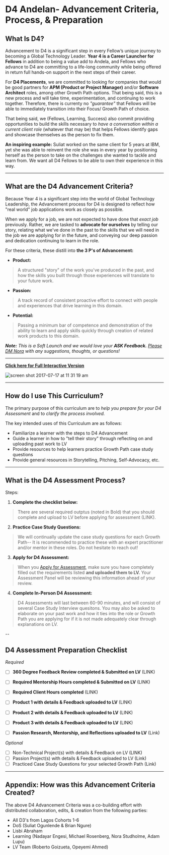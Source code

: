 # D4 Andelan- Advancement Criteria, Process, & Preparation

## What Is D4? 
Advancement to D4 is a significant step in every Fellow’s unique journey to becoming a Global Technology Leader. **Year 4 is a Career Launcher for Fellows** in addition to being a value add to Andela, and Fellows who advance to D4 are committing to a life-long community while being offered in return full hands-on support in the next steps of their career. 

For **D4 Placements**, we are committed to looking for companies that would be good partners for **APM (Product or Project Manager)** and/or **Software Architect** roles, among other Growth Path options. That being said, this is a new process and will take time, experimentation, and continuing to work together. Therefore, there is currenty no *"guarantee"* that Fellows will be able to immediately transition into their Focus/ Growth Path of choice. 

That being said, we (Fellows, Learning, Success) also commit providing opportunities to build the skills necessary to *have a conversation within a current client role* (whatever that may be) that helps Fellows identify gaps and showcase themselves as the person to fix them. 

**An inspiring example:** Suliat worked on the same client for 5 years at IBM, yet she was able to reinvent the role she was in every year by positioning herself as the person to take on the challenges she wanted to tackle and learn from. We want all D4 Fellows to be able to own their experience in this way. 

----

## What are the D4 Advancement Criteria? 
Because Year 4 is a significant step into the world of Global Technology Leadership, the Advancement process for D4 is designed to reflect how "real world" job applications work as closely as possible. 

When we apply for a job, we are not expected to have done that *exact job* previously. Rather, we are tasked to **advocate for ourselves** by telling our story, relating what we've done in the past to the skills that we will need in the job we are applying for in the future, and conveying our deep passion and dedication continuing to learn in the role. 

For these criteria, these distill into **the 3 P's of Advancement:** 
- **Product:** 
> A structured "story" of the work you've produced in the past, and how the skills you built through those experiences will translate to your future work. 
- **Passion:**
> A track record of consistent proactive effort to connect with people and experiences that drive learning in this domain.
- **Potential:**
> Passing a minimum bar of competence and demonstration of the ability to learn and apply skills quickly through creation of related work products to this domain.


***Note:**
This is a Soft Launch and we would love your **ASK Feedback.** [Please DM Nora](https://andela.slack.com/messages/@nora.studholme/) with any suggestions, thoughts, or questions!*

--- 
[**Click here for Full Interactive Version**](https://docs.google.com/presentation/d/1Scr4mTykOT3D8fKzVog02ABXgPGwaCQMPnSKQIvOFCo/pub?start=false&loop=false&delayms=3000)

![screen shot 2017-07-17 at 11 31 19 am](https://user-images.githubusercontent.com/5239538/28275964-80d4af3c-6ae3-11e7-8d6b-21c2e44c48a7.png)

-----

## How do I use This Curriculum? 
The primary purpose of this curriculum are to *help you prepare for your D4 Assessment* and to *clarify the process involved.*

The key intended uses of this Curriculum are as follows: 
- Familiarize a learner with the steps to D4 Advancement
- Guide a learner in how to "tell their story" through reflecting on and uploading past work to LV
- Provide resources to help learners practice Growth Path case study questions
- Provide general resources in Storytelling, Pitching, Self-Advocacy, etc. 



----

## What is the D4 Assessment Process? 

Steps: 
1. **Complete the checklist below:** 
> There are several required outptus (noted in Bold) that you should complete and upload to LV before applying for assessment (LINK). 
2. **Practice Case Study Questions:** 
> We will continually update the case study questions for each Growth Path-- It is recommended to practice these with an expert practitioner and/or mentor in these roles. Do not hesitate to reach out! 
3. **Apply for D4 Assessment:** 
> When you [Apply for Assessment](https://sites.google.com/andela.com/success/fellow-progression/assessment-request-process?authuser=1), make sure you have completely filled out the requirements listed **and uploaded them to LV.** Your Assessment Panel will be reviewing this information ahead of your review.
4. **Complete In-Person D4 Assessment:** 
> D4 Assessments will last between 60-90 minutes, and will consist of several Case Study Interview quesitons. You may also be asked to elaborate on your past work and how it ties into the role or Growth Path you are applying for if it is not made adequately clear through explanations on LV. 

-- 

## D4 Assessment Preparation Checklist

*Required*

- [ ] **360 Degree Feedback Review completed & Submitted on LV** (LINK)
- [ ] **Required Mentorship Hours completed & Submitted on LV** (LINK)
- [ ] **Required Client Hours completed** (LINK)
- [ ] **Product 1 with details & Feedback uploaded to LV** (LINK)
- [ ] **Product 2 with details & Feedback uploaded to LV** (LINK)
- [ ] **Product 3 with details & Feedback uploaded to LV** (LINK)
- [ ] **Passion Research, Mentorship, and Reflections uploaded to LV** (Link)


*Optional*

- [ ] Non-Technical Project(s) with details & Feedback on LV (LINK)
- [ ] Passion Project(s) with details & Feedback uploaded to LV (Link)
- [ ] Practiced Case Study Questions for your selected Growth Path (Link)

-----

## Appendix: How was this Advancement Criteria Created? 
The above D4 Advancement Criteria was a co-building effort with distributed collaboration, edits, & creation from the following parties: 
- All D3's from Lagos Cohorts 1-6
- DoS (Suliat Ogunlende & Brian Ngure)
- Lisbi Abraham
- Learning (Nadayar Engesi, Michael Rosenberg, Nora Studholme, Adam Lupu) 
- LV Team (Roberto Goizueta, Opeyemi Ahmed)





